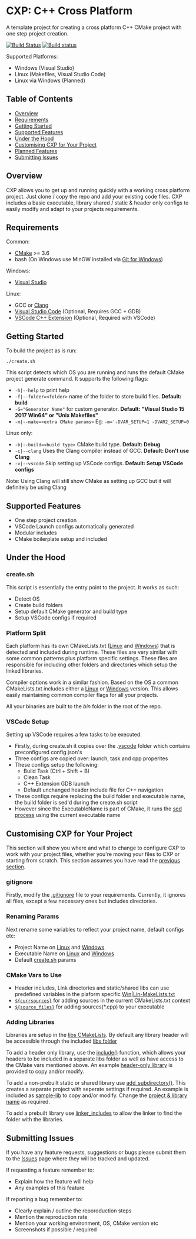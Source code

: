 # CXP: C++ Cross Platform

A template project for creating a cross platform C++ CMake project with one step project creation.

[![Build Status](https://travis-ci.org/crezefire/cxp.svg?branch=master)](https://travis-ci.org/crezefire/cxp) [![Build status](https://ci.appveyor.com/api/projects/status/mvqwd9fg8jh2bld8?svg=true)](https://ci.appveyor.com/project/crezefire/cxp)

Supported Platforms:
- Windows (Visual Studio)
- Linux (Makefiles, Visual Studio Code)
- Linux via Windows (Planned)

## Table of Contents
- [Overview](#overview)
- [Requirements](#requirements)
- [Getting Started](#getting-started)
- [Supported Features](#supported-features)
- [Under the Hood](#under-the-hood)
- [Customising CXP for Your Project](#customising-cxp-for-your-project)
- [Planned Features](https://github.com/crezefire/cxp/issues?utf8=%E2%9C%93&q=is%3Aissue%20is%3Aopen%20label%3Av2.0)
- [Submitting Issues](#submitting-issues)

## Overview
CXP allows you to get up and running quickly with a working cross platform project. Just clone / copy the repo and add your existing code files. CXP includes a basic executable, library shared / static & header only configs to easily modify and adapt to your projects requirements.

## Requirements
Common:
- [CMake](https://cmake.org/download/) >= 3.6
- bash (On Windows use MinGW installed via [Git for Windows](https://git-scm.com/downloads))

Windows:
- [Visual Studio](https://www.visualstudio.com/en-us/downloads/download-visual-studio-vs.aspx)

Linux:
- GCC or [Clang](http://llvm.org/releases/)
- [Visual Studio Code](https://code.visualstudio.com/download) (Optional, Requires GCC + GDB)
- [VSCode C++ Extension](https://marketplace.visualstudio.com/items?itemName=ms-vscode.cpptools) (Optional, Required with VSCode)

## Getting Started
To build the project as is run:

```shell
./create.sh
```
This script detects which OS you are running and runs the default CMake project generate command. It supports the following flags:
- `-h|--help` to print help
- `-f|--folder=<folder>` name of the folder to store build files. **Default: build**
- `-G="Generator Name"` for custom generator. **Default: "Visual Studio 15 2017 Win64" or "Unix Makefiles"**
- `-m|--make=<extra CMake params>` Eg: `-m='-DVAR_SETUP=1 -DVAR2_SETUP=0`

Linux only:
- `-b|--build=<build type>` CMake build type. **Default: Debug**
- `-c|--clang` Uses the Clang compiler instead of GCC. **Default: Don't use Clang**
- `-v|--vscode` Skip setting up VSCode configs. **Default: Setup VSCode configs**

Note: Using Clang will still show CMake as setting up GCC but it will definitely be using Clang

## Supported Features
- One step project creation
- VSCode Launch configs automatically generated
- Modular includes
- CMake boilerplate setup and included

## Under the Hood
### create.sh
This script is essentially the entry point to the project. It works as such:
  - Detect OS
  - Create build folders
  - Setup default CMake generator and build type
  - Setup VSCode configs if required

### Platform Split
Each platform has its own CMakeLists.txt ([Linux](/cmake/LinMakeLists.txt) and [Windows](cmake/WinMakeLists.txt)) that is detected and included during runtime. These files are very similar with some common patterns plus platform specific settings. These files are responsible for including other folders and directories which setup the linked libraries.

Compiler options work in a similar fashion. Based on the OS a common CMakeLists.txt includes either a [Linux](cmake/LinCompilerFlags.txt) or [Windows](cmake/WinCompilerFlags.txt) version. This allows easily maintaining common compiler flags for all your projects.

All your binaries are built to the *bin* folder in the root of the repo.

### VSCode Setup
Setting up VSCode requires a few tasks to be executed.
- Firstly, during create.sh it copies over the .[vscode](/cmake/.vscode) folder which contains preconfigured config.json's
- Three configs are copied over: launch, task and cpp properites
- These configs setup the following:
  - Build Task (Ctrl + Shift + B)
  - Clean Task
  - C++ Extension GDB launch
  - Default unchanged header include file for C++ navigation
- These configs require replacing the build folder and executable name, the build folder is sed'd during the create.sh script
- However since the ExecutableName is part of CMake, it runs the [sed process](cmake/LinMakeLists.txt#L4) using the current executable name

## Customising CXP for Your Project
This section will show you where and what to change to configure CXP to work with your project files, whether you're moving your files to CXP or starting from scratch. This section assumes you have read the [previous section](#under-the-hood).
### gitignore
Firstly, modify the [.gitignore](/.gitignore) file to your requirements. Currently, it ignores all files, except a few necessary ones but includes directories.
### Renaming Params
Next rename some variables to reflect your project name, default configs etc:
- Project Name on [Linux](/cmake/LinMakeLists.txt#L1) and [Windows](/cmake/WinMakeLists.txt#L1)
- Executable Name on [Linux](/cmake/LinMakeLists.txt#L3) and [Windows](/cmake/WinMakeLists.txt#L6)
- Default [create.sh](/create.sh#L32-L40) params

### CMake Vars to Use
- Header includes, Link directories and static/shared libs can use predefined variables in the plaform specific [Win|Lin-MakeLists.txt](/cmake/WinMakeLists.txt#L34-L44)
- [`${currsources}`](/src/CMakeLists.txt#L1) for adding sources in the current CMakeLists.txt context
- [`${source_files}`](/cmake/WinMakeLists.txt#L29) for adding sources(*.cpp) to your executable

### Adding Libraries
Libraries are setup in the [libs CMakeLists](/libs/CMakeLists.txt). By default any library header will be accessible through the included [libs folder](/libs/CMakeLists.txt#L10-L13)

To add a header only library, use the [include()](/libs/CMakeLists.txt#L3) function, which allows your headers to be included in a separate libs folder as well as have access to the CMake vars mentioned above. An example [header-only library](/libs/header-only) is provided to copy and/or modify.

To add a non-prebuilt static or shared library use [add_subdirectory()](/libs/CMakeLists.txt#L2). This creates a separate project with seperate settings if required. An example is included as [sample-lib](/libs/sample-lib) to copy and/or modify. Change the [project & library name](/libs/sample-lib/CMakeLists.txt#L1-L2) as required.

To add a prebuilt library use [linker_includes](/libs/CMakeLists.txt#L15) to allow the linker to find the folder with the libraries.

## Submitting Issues
If you have any feature requests, suggestions or bugs please submit them to the [Issues](https://github.com/crezefire/cxp/issues) page where they will be tracked and updated.

If requesting a feature remember to:
- Explain how the feature will help
- Any examples of this feature

If reporting a bug remember to:
- Clearly explain / outline the reporoduction steps
- Mention the reproduction rate
- Mention your working environment, OS, CMake version etc
- Screenshots if possible / required
